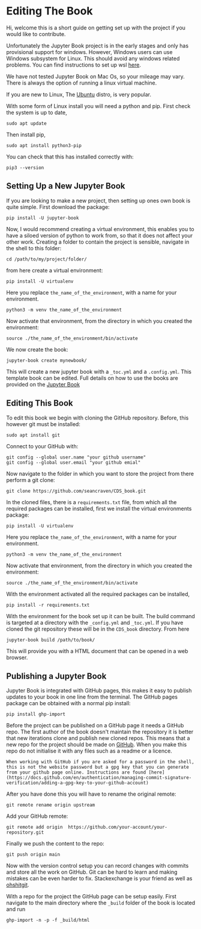 # Editing The Book

Hi, welcome this is a short guide on getting set up with the project if you would like to contribute.

Unfortunately the Jupyter Book project is in the early stages and only has provisional support for windows. However, Windows users can use Windows subsystem for Linux. This should avoid any windows related problems. You can find instructions to set up wsl [here]( https://docs.microsoft.com/en-us/windows/wsl/install). 

We have not tested Jupyter Book on Mac Os, so your mileage may vary. There is always the option of running a linux virtual machine. 

If you are new to Linux, The [Ubuntu](https://ubuntu.com/wsl) distro, is very popular.

With some form of Linux install you will need a python and pip. 
First check the system is up to date,
```{shell}
sudo apt update
```
Then install pip,
```{shell}
sudo apt install python3-pip
```
You can check that this has installed correctly with:
```{shell}
pip3 --version
```
## Setting Up a New Jupyter Book
If you are looking to make a new project, then setting up ones own book is quite simple. 
First download the package:
```{shell}
pip install -U jupyter-book 
```
Now, I would recommend creating a virtual environment, this enables you to have a siloed version of python to work from, so that it does not affect your other work. 
Creating a folder to contain the project is sensible, navigate in the shell to this folder:
```{shell}
cd /path/to/my/project/folder/
```
from here create a virtual environment:
```{shell}
pip install -U virtualenv
```
Here you replace `the_name_of_the_environment`, with a name for your environment.
```{shell}
python3 -m venv the_name_of_the_environment
```
Now activate that environment, from the directory in which you created the environment:
```{shell} 
source ./the_name_of_the_environment/bin/activate
```
We now create the book: 
```{shell}
jupyter-book create mynewbook/ 
```
This will create a new jupyter book with a `_toc.yml` and a `.config.yml`. 
This template book can be edited. Full details on how to use the books are provided on the [Jupyter Book](https://jupyterbook.org/en/stable/start/your-first-book.html)

## Editing This Book 

To edit this book we begin with cloning the GitHub repository. Before, this however git must be installed: 
```{shell} 
sudo apt install git 
```
Connect to your GitHub with:
```{shell}
git config --global user.name "your github username"
git config --global user.email "your github emial"
```

Now navigate to the folder in which you want to store the project from there 
perform a git clone:
```{shell}
git clone https://github.com/seancraven/CDS_book.git
```
In the cloned files, there is a `requirements.txt` file, from which all the required packages can be installed, first we install the virtual environments package:
```{shell}
pip install -U virtualenv
```
Here you replace `the_name_of_the_environment`, with a name for your environment.
```{shell}
python3 -m venv the_name_of_the_environment
```
Now activate that environment, from the directory in which you created the environment:
```{shell} 
source ./the_name_of_the_environment/bin/activate
```
With the environment activated all the required packages can be installed,
```{shell}
pip install -r requirements.txt
```
With the environment for the book set up it can be built. 
The build command is targeted at a directory with the `_config.yml` and `_toc.yml`. If you have cloned the git repository these will be in the `CDS_book` directory. From here
```{shell}
jupyter-book build /path/to/book/
```
This will provide you with a HTML document that can be opened in a web browser. 

## Publishing a Jupyter Book

Jupyter Book is integrated with GitHub pages, this makes it easy to publish updates to your book in one line from the terminal. The GitHub pages package can be obtained with a normal pip install:
```{shell}
pip install ghp-import
```
Before the project can be published on a GitHub page it needs a GitHub repo. The first author of the book doesn't maintain the repository it is better that new iterations clone and publish new cloned repos. 
This means that a new repo for the project should be made on [GitHub](https://github.com). When you make this repo do not initialise it with any files such as a readme or a licence. 
```{tip}
When working with GitHub if you are asked for a password in the shell, this is not the website password but a gpg key that you can generate from your github page online. Instructions are found [here](https://docs.github.com/en/authentication/managing-commit-signature-verification/adding-a-gpg-key-to-your-github-account)
```
After you have done this you will have to rename the original remote:
```{shell}
git remote rename origin upstream
```
Add your GitHub remote:
```{shell}
git remote add origin  https://github.com/your-account/your-repository.git
```
Finally we push the content to the repo:
```{shell}
git push origin main 
```
Now with the version control setup you can record changes with commits and store all the work on GitHub. Git can be hard to learn and making mistakes can be even harder to fix. Stackexchange is your friend as well as [ohshitgit](https://ohshitgit.com/). 


With a repo for the project the GitHub page can be setup easily. First navigate to the main directory where the `_build` folder of the book is located and run 
```{shell}
ghp-import -n -p -f _build/html
```
 